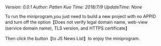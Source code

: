 
*Version: 0.0.1
Author: Patten Kuo
Time: 2018/7/9
UpdateTime: None*


To run the miniprogram,you just need to build a new project with no APPID and turn off the option【Does not verify legal domain name, web-view (service domain name), TLS version, and HTTPS certificate】

Then click the button【to JS News List】to enjoy the miniprogram.
